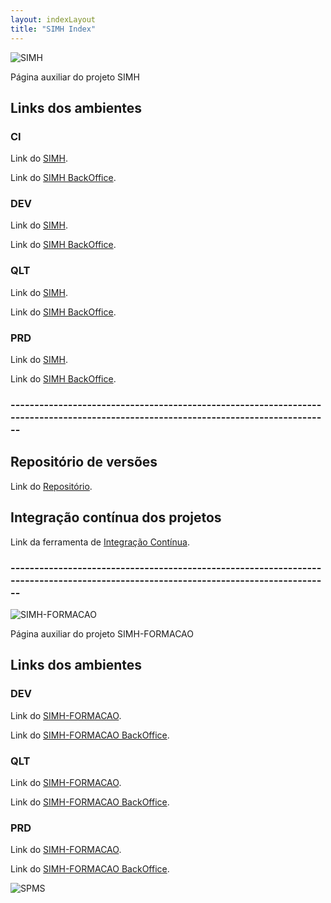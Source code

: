 ```yaml
---
layout: indexLayout
title: "SIMH Index"
---
```

![SIMH](https://simhspms.github.io/SIMH_REPO/img/simhLogo.png)

Página auxiliar do projeto SIMH

## Links dos ambientes

### CI

Link do [SIMH](http://192.168.4.237:8001/SIMH/ "SIMH").

Link do [SIMH BackOffice](http://192.168.4.237:8001/SIMH_BKO/ "SIMH BKO").

### DEV

Link do [SIMH](http://192.168.4.237:7001/SIMH/ "SIMH").

Link do [SIMH BackOffice](http://192.168.4.237:7001/SIMH_BKO/ "SIMH BKO").

### QLT

Link do [SIMH](https://simh-qa.min-saude.pt "SIMH").

Link do [SIMH BackOffice](https://simh-qa.min-saude.pt/SIMH_BKO/ "SIMH BKO").

### PRD

Link do [SIMH](http://simh.min-saude.pt/SIMH/ "SIMH").

Link do [SIMH BackOffice](http://simh.min-saude.pt/SIMH_BKO/ "SIMH BKO").

### ------------------------------------------------------------------------------------------------------------------------------------

## Repositório de versões

Link do [Repositório](http://192.168.4.237:8081/nexus/ "Nexus").

## Integração contínua dos projetos

Link da ferramenta de [Integração Contínua](http://192.168.4.237:8080 "Jenkins").

### ------------------------------------------------------------------------------------------------------------------------------------

![SIMH-FORMACAO](https://simhspms.github.io/SIMH_REPO/img/simhfLogo.png)

Página auxiliar do projeto SIMH-FORMACAO

## Links dos ambientes

### DEV

Link do [SIMH-FORMACAO](http://192.168.103.138:7001/SIMH_FORMACAO/ "SIMH-FORMACAO").

Link do [SIMH-FORMACAO BackOffice](http://192.168.103.138:7001/SIMH_FORMACAO_BKO/ "SIMH-FORMACAO BKO").

### QLT

Link do [SIMH-FORMACAO](https://simh-formacao-qa.min-saude.pt/SIMH_FORMACAO/ "SIMH-FORMACAO").

Link do [SIMH-FORMACAO BackOffice](https://simh-formacao-qa.min-saude.pt/SIMH_FORMACAO_BKO/ "SIMH-FORMACAO BKO").

### PRD

Link do [SIMH-FORMACAO](https://simh-formacao.min-saude.pt "SIMH-FORMACAO").

Link do [SIMH-FORMACAO BackOffice](http://simhf-prod-app01.dc.min-saude.pt:7003/SIMH_FORMACAO_BKO "SIMH-FORMACAO BKO").

![SPMS](https://simhspms.github.io/SIMH_REPO/img/spmsLogo.png)
